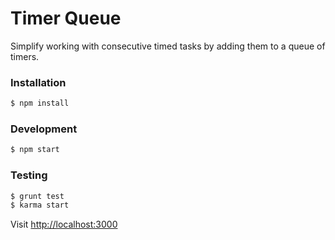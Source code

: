# Timer Queue 

Simplify working with consecutive timed tasks by adding them to a queue of timers.

### Installation

````bash
$ npm install
````

### Development

````bash
$ npm start 
````

### Testing

````bash
$ grunt test
$ karma start
````

Visit [http://localhost:3000](http://localhost:3000)
